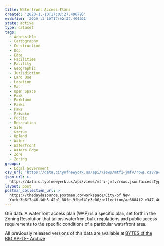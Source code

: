 ```yaml
---
title: Waterfront Access Plans
created: '2020-11-10T17:02:27.496790'
modified: '2020-11-10T17:02:27.496801'
state: active
type: dataset
tags:
  - Accessible
  - Cartography
  - Construction
  - Dcp
  - Edge
  - Facilities
  - Facility
  - Geographic
  - Jurisdiction
  - Land Use
  - Location
  - Map
  - Open Space
  - Park
  - Parkland
  - Parks
  - Paws
  - Private
  - Public
  - Recreation
  - Site
  - Status
  - Upland
  - Water
  - Waterfront
  - Waters Edge
  - Zone
  - Zoning
groups:
  - Local Government
csv_url: 'https://data.cityofnewyork.us/api/views/mtfi-jmfv/rows.csv?accessType=DOWNLOAD'
json_url: >-
  https://data.cityofnewyork.us/api/views/mtfi-jmfv/rows.json?accessType=DOWNLOAD
layout: post
postman_collection_url: >-
  https://thedaydasource.postman.co/workspace/City-of New
  York~3b6f7a46-5db5-42b1-80fe-9fbef41e3e06/collection/aa6684f2-e347-46e1-9d46-c1e94be68d53
---
```

GIS data: A waterfront access plan (WAP) is a specific plan, set forth in the Zoning Resolution that tailors waterfront bulk regulations and public access requirements to the specific conditions of a particular waterfront area.

All previously released versions of this data are available at <a href="https://www1.nyc.gov/site/planning/data-maps/open-data/bytes-archive.page?sorts[year]=0">BYTES of the BIG APPLE- Archive</a>
